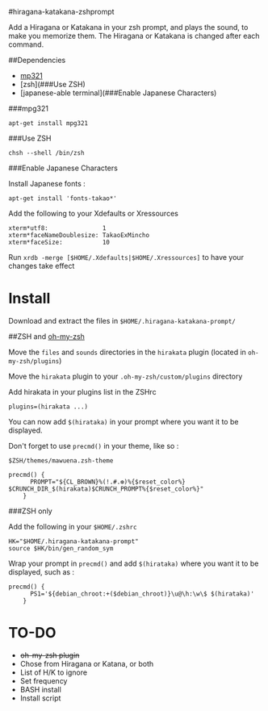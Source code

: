 #hiragana-katakana-zshprompt

Add a Hiragana or Katakana in your zsh prompt, and plays the sound, to make you memorize them.
The Hiragana or Katakana is changed after each command.


##Dependencies
 * [mp321](###mpg321)
 * [zsh](###Use ZSH)
 * [japanese-able terminal](###Enable Japanese Characters)


###mpg321

`apt-get install mpg321`

###Use ZSH

`chsh --shell /bin/zsh`

###Enable Japanese Characters

Install Japanese fonts :

`apt-get install 'fonts-takao*'`

Add the following to your Xdefaults or Xressources

```
xterm*utf8:               1
xterm*faceNameDoublesize: TakaoExMincho
xterm*faceSize:           10
```

Run `xrdb -merge [$HOME/.Xdefaults|$HOME/.Xressources]` to have your changes take effect

# Install

Download and extract the files in `$HOME/.hiragana-katakana-prompt/`

##ZSH and [oh-my-zsh](https://github.com/robbyrussell/oh-my-zsh)

Move the `files` and `sounds` directories in the `hirakata` plugin (located in `oh-my-zsh/plugins`)

Move the `hirakata` plugin to your `.oh-my-zsh/custom/plugins` directory

Add hirakata in your plugins list in the ZSHrc
```shell
plugins=(hirakata ...)
```

You can now add `$(hirataka)` in your prompt where you want it to be displayed.

Don't forget to use `precmd()` in your theme, like so :

`$ZSH/themes/mawuena.zsh-theme`

```
precmd() {
      PROMPT="${CL_BROWN}%(!.#.❆)%{$reset_color%} $CRUNCH_DIR_$(hirakata)$CRUNCH_PROMPT%{$reset_color%}"
    }
```

###ZSH only

Add the following in your `$HOME/.zshrc`
```
HK="$HOME/.hiragana-katakana-prompt"
source $HK/bin/gen_random_sym
```

Wrap your prompt in `precmd()` and add `$(hirataka)` where you want it to be displayed, such as :
```
precmd() {
      PS1='${debian_chroot:+($debian_chroot)}\u@\h:\w\$ $(hirataka)'
    }
```

# TO-DO
 * ~~oh-my-zsh plugin~~
 * Chose from Hiragana or Katana, or both
 * List of H/K to ignore
 * Set frequency
 * BASH install
 * Install script
